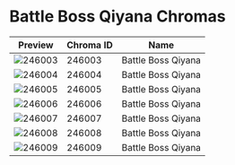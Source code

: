 # Battle Boss Qiyana Chromas

| Preview | Chroma ID | Name |
|---------|-----------|------|
| ![246003](https://raw.communitydragon.org/latest/plugins/rcp-be-lol-game-data/global/default/v1/champion-chroma-images/246/246003.png) | 246003 | Battle Boss Qiyana |
| ![246004](https://raw.communitydragon.org/latest/plugins/rcp-be-lol-game-data/global/default/v1/champion-chroma-images/246/246004.png) | 246004 | Battle Boss Qiyana |
| ![246005](https://raw.communitydragon.org/latest/plugins/rcp-be-lol-game-data/global/default/v1/champion-chroma-images/246/246005.png) | 246005 | Battle Boss Qiyana |
| ![246006](https://raw.communitydragon.org/latest/plugins/rcp-be-lol-game-data/global/default/v1/champion-chroma-images/246/246006.png) | 246006 | Battle Boss Qiyana |
| ![246007](https://raw.communitydragon.org/latest/plugins/rcp-be-lol-game-data/global/default/v1/champion-chroma-images/246/246007.png) | 246007 | Battle Boss Qiyana |
| ![246008](https://raw.communitydragon.org/latest/plugins/rcp-be-lol-game-data/global/default/v1/champion-chroma-images/246/246008.png) | 246008 | Battle Boss Qiyana |
| ![246009](https://raw.communitydragon.org/latest/plugins/rcp-be-lol-game-data/global/default/v1/champion-chroma-images/246/246009.png) | 246009 | Battle Boss Qiyana |